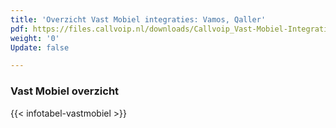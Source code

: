 ```yaml
---
title: 'Overzicht Vast Mobiel integraties: Vamos, Qaller'
pdf: https://files.callvoip.nl/downloads/Callvoip_Vast-Mobiel-Integratie-mogelijkheden.pdf
weight: '0'
Update: false

---
```

### Vast Mobiel overzicht

{{< infotabel-vastmobiel >}}